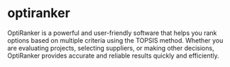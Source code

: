 # optiranker
OptiRanker is a powerful and user-friendly software that helps you rank options based on multiple criteria using the TOPSIS method. Whether you are evaluating projects, selecting suppliers, or making other decisions, OptiRanker provides accurate and reliable results quickly and efficiently.
